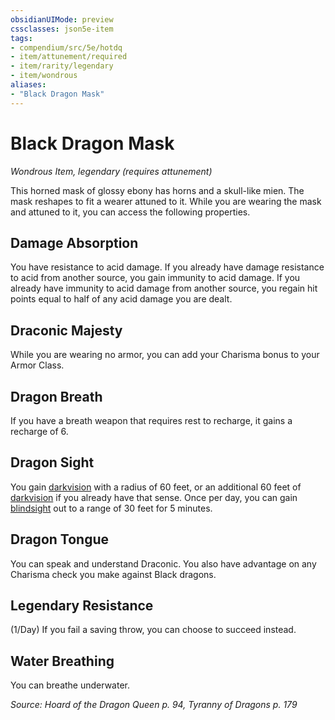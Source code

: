 ```yaml
---
obsidianUIMode: preview
cssclasses: json5e-item
tags:
- compendium/src/5e/hotdq
- item/attunement/required
- item/rarity/legendary
- item/wondrous
aliases: 
- "Black Dragon Mask"
---
```

# Black Dragon Mask
*Wondrous Item, legendary (requires attunement)*  


This horned mask of glossy ebony has horns and a skull-like mien. The mask reshapes to fit a wearer attuned to it. While you are wearing the mask and attuned to it, you can access the following properties.

## Damage Absorption

You have resistance to acid damage. If you already have damage resistance to acid from another source, you gain immunity to acid damage. If you already have immunity to acid damage from another source, you regain hit points equal to half of any acid damage you are dealt.

## Draconic Majesty

While you are wearing no armor, you can add your Charisma bonus to your Armor Class.

## Dragon Breath

If you have a breath weapon that requires rest to recharge, it gains a recharge of 6.

## Dragon Sight

You gain [darkvision](/Systems/5e/rules/senses.md#darkvision) with a radius of 60 feet, or an additional 60 feet of [darkvision](/Systems/5e/rules/senses.md#darkvision) if you already have that sense. Once per day, you can gain [blindsight](/Systems/5e/rules/senses.md#blindsight) out to a range of 30 feet for 5 minutes.

## Dragon Tongue

You can speak and understand Draconic. You also have advantage on any Charisma check you make against Black dragons.

## Legendary Resistance

(1/Day) If you fail a saving throw, you can choose to succeed instead.

## Water Breathing

You can breathe underwater.

*Source: Hoard of the Dragon Queen p. 94, Tyranny of Dragons p. 179*